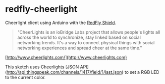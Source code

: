 redfly-cheerlight
=================

Cheerlight client using Arduino with the [RedFly Shield](https://github.com/watterott/RedFly-Shield).

> "CheerLights is an ioBridge Labs project that allows people's lights all across the world to synchronize, stay linked based on social networking trends. It's a way to connect physical things with social networking experiences and spread cheer at the same time."

[http://www.cheerlights.com/](http://www.cheerlights.com)

This sketch uses Cheerlights [JSON API] (http://api.thingspeak.com/channels/1417/field/1/last.json) to set a RGB LED to the current color.
